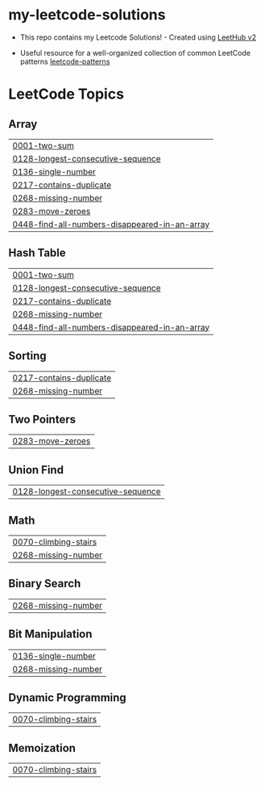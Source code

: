 # my-leetcode-solutions
- This repo contains my Leetcode Solutions! - Created using [LeetHub v2](https://github.com/arunbhardwaj/LeetHub-2.0)

- Useful resource for a well-organized collection of common LeetCode patterns [leetcode-patterns](https://seanprashad.com/leetcode-patterns/)

<!---LeetCode Topics Start-->
# LeetCode Topics
## Array
|  |
| ------- |
| [0001-two-sum](https://github.com/Amiraelhoufy/my-leetcode-solutions/tree/master/0001-two-sum) |
| [0128-longest-consecutive-sequence](https://github.com/Amiraelhoufy/my-leetcode-solutions/tree/master/0128-longest-consecutive-sequence) |
| [0136-single-number](https://github.com/Amiraelhoufy/my-leetcode-solutions/tree/master/0136-single-number) |
| [0217-contains-duplicate](https://github.com/Amiraelhoufy/my-leetcode-solutions/tree/master/0217-contains-duplicate) |
| [0268-missing-number](https://github.com/Amiraelhoufy/my-leetcode-solutions/tree/master/0268-missing-number) |
| [0283-move-zeroes](https://github.com/Amiraelhoufy/my-leetcode-solutions/tree/master/0283-move-zeroes) |
| [0448-find-all-numbers-disappeared-in-an-array](https://github.com/Amiraelhoufy/my-leetcode-solutions/tree/master/0448-find-all-numbers-disappeared-in-an-array) |
## Hash Table
|  |
| ------- |
| [0001-two-sum](https://github.com/Amiraelhoufy/my-leetcode-solutions/tree/master/0001-two-sum) |
| [0128-longest-consecutive-sequence](https://github.com/Amiraelhoufy/my-leetcode-solutions/tree/master/0128-longest-consecutive-sequence) |
| [0217-contains-duplicate](https://github.com/Amiraelhoufy/my-leetcode-solutions/tree/master/0217-contains-duplicate) |
| [0268-missing-number](https://github.com/Amiraelhoufy/my-leetcode-solutions/tree/master/0268-missing-number) |
| [0448-find-all-numbers-disappeared-in-an-array](https://github.com/Amiraelhoufy/my-leetcode-solutions/tree/master/0448-find-all-numbers-disappeared-in-an-array) |
## Sorting
|  |
| ------- |
| [0217-contains-duplicate](https://github.com/Amiraelhoufy/my-leetcode-solutions/tree/master/0217-contains-duplicate) |
| [0268-missing-number](https://github.com/Amiraelhoufy/my-leetcode-solutions/tree/master/0268-missing-number) |
## Two Pointers
|  |
| ------- |
| [0283-move-zeroes](https://github.com/Amiraelhoufy/my-leetcode-solutions/tree/master/0283-move-zeroes) |
## Union Find
|  |
| ------- |
| [0128-longest-consecutive-sequence](https://github.com/Amiraelhoufy/my-leetcode-solutions/tree/master/0128-longest-consecutive-sequence) |
## Math
|  |
| ------- |
| [0070-climbing-stairs](https://github.com/Amiraelhoufy/my-leetcode-solutions/tree/master/0070-climbing-stairs) |
| [0268-missing-number](https://github.com/Amiraelhoufy/my-leetcode-solutions/tree/master/0268-missing-number) |
## Binary Search
|  |
| ------- |
| [0268-missing-number](https://github.com/Amiraelhoufy/my-leetcode-solutions/tree/master/0268-missing-number) |
## Bit Manipulation
|  |
| ------- |
| [0136-single-number](https://github.com/Amiraelhoufy/my-leetcode-solutions/tree/master/0136-single-number) |
| [0268-missing-number](https://github.com/Amiraelhoufy/my-leetcode-solutions/tree/master/0268-missing-number) |
## Dynamic Programming
|  |
| ------- |
| [0070-climbing-stairs](https://github.com/Amiraelhoufy/my-leetcode-solutions/tree/master/0070-climbing-stairs) |
## Memoization
|  |
| ------- |
| [0070-climbing-stairs](https://github.com/Amiraelhoufy/my-leetcode-solutions/tree/master/0070-climbing-stairs) |
<!---LeetCode Topics End-->
